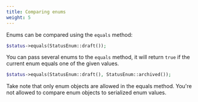```yaml
---
title: Comparing enums
weight: 5
---
```


Enums can be compared using the `equals` method:

```php
$status->equals(StatusEnum::draft());
```

You can pass several enums to the `equals` method, it will return `true` if the current enum equals one of the given values.

```php
$status->equals(StatusEnum::draft(), StatusEnum::archived());
```

Take note that only enum objects are allowed in the equals method. You're not allowed to compare enum objects to serialized enum values.
